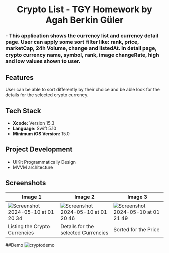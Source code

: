 <div  align="center">
<h1>Crypto List - TGY Homework by Agah Berkin Güler </h1>
</div>

<div  align="leading">
<h3> - This application shows the currency list and currency detail page. User can apply some sort filter like: rank, price, marketCap, 24h Volume, change and listedAt. In detail page, crypto currency name, symbol, rank, image changeRate, high and low values shown to user. </h3>
</div>

## Features
User can be able to sort differently by their choice and be able look for the details for the selected crypto currency.

## Tech Stack
- **Xcode:** Version 15.3
- **Language:** Swift 5.10
- **Minimum iOS Version:** 15.0

## Project Development
- UIKit Programmatically Design
- MVVM architecture

 ## Screenshots
| Image 1                | Image 2                | Image 3                |
|------------------------|------------------------|------------------------|
| ![Screenshot 2024-05-10 at 01 20 34](https://github.com/agahberkknglr/turkcell-crypto/assets/79965739/7d352c53-7071-4195-99a0-97189532bbf2) | ![Screenshot 2024-05-10 at 01 20 46](https://github.com/agahberkknglr/turkcell-crypto/assets/79965739/10cb5d57-43e9-4bb7-bc70-bedabcffff50) | ![Screenshot 2024-05-10 at 01 21 49](https://github.com/agahberkknglr/turkcell-crypto/assets/79965739/d756c7c0-9e0c-40e1-a241-80a84f5901fe) |
| Listing the Crypto Currencies | Details for the selected Currencies | Sorted for the Price |

##Demo
![cryptodemo](https://github.com/agahberkknglr/turkcell-crypto/assets/79965739/508ea05c-becd-4ce9-87af-ed7d80967150)
